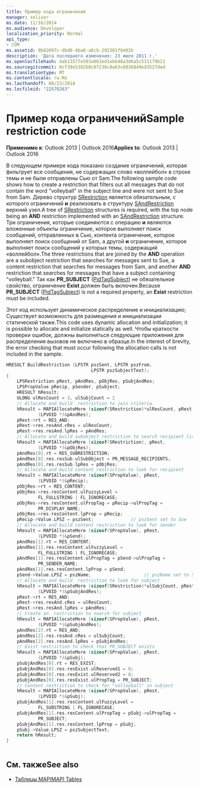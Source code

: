 ```yaml
---
title: Пример кода ограничений
manager: soliver
ms.date: 11/16/2014
ms.audience: Developer
localization_priority: Normal
api_type:
- COM
ms.assetid: 9b82097c-dbd6-4ba0-a6cb-292301f9402b
description: 'Дата последнего изменения: 23 июля 2011 г.'
ms.openlocfilehash: dab13577e503a063ed1ebb48a3d6a5c531179b21
ms.sourcegitcommit: 0cf39e5382b8c6f236c8a63c6036849ed3527ded
ms.translationtype: MT
ms.contentlocale: ru-RU
ms.lasthandoff: 08/23/2018
ms.locfileid: "22570263"
---
```

# <a name="sample-restriction-code"></a><span data-ttu-id="bcf55-103">Пример кода ограничений</span><span class="sxs-lookup"><span data-stu-id="bcf55-103">Sample restriction code</span></span>

<span data-ttu-id="bcf55-104">**Применимо к**: Outlook 2013 | Outlook 2016</span><span class="sxs-lookup"><span data-stu-id="bcf55-104">**Applies to**: Outlook 2013 | Outlook 2016</span></span> 
  
<span data-ttu-id="bcf55-105">В следующем примере кода показано создание ограничений, которая фильтрует все сообщения, не содержащих слово «воллейбол» в строке темы и не были отправлены Сью от Sam.</span><span class="sxs-lookup"><span data-stu-id="bcf55-105">The following sample code shows how to create a restriction that filters out all messages that do not contain the word "volleyball" in the subject line and were not sent to Sue from Sam.</span></span> <span data-ttu-id="bcf55-106">Дерево структур [SRestriction](srestriction.md) является обязательным, с которого ограничений **и** реализовать в структуру [SAndRestriction](sandrestriction.md) верхний узел.</span><span class="sxs-lookup"><span data-stu-id="bcf55-106">A tree of [SRestriction](srestriction.md) structures is required, with the top node being an **AND** restriction implemented with an [SAndRestriction](sandrestriction.md) structure.</span></span> <span data-ttu-id="bcf55-107">Три ограничения, которые соединяются с операцию **и** являются вложенные объекты ограничение, которое выполняет поиск сообщений, отправленных в Сью, контента ограничение, которое выполняет поиск сообщений от Sam, а другой **и** ограничение, которое выполняет поиск сообщений у которых темы, содержащий «воллейбол».</span><span class="sxs-lookup"><span data-stu-id="bcf55-107">The three restrictions that are joined by the **AND** operation are a subobject restriction that searches for messages sent to Sue, a content restriction that searches for messages from Sam, and another **AND** restriction that searches for messages that have a subject containing "volleyball."</span></span> <span data-ttu-id="bcf55-108">Так как **PR_SUBJECT** ([PidTagSubject](pidtagsubject-canonical-property.md)) не обязательное свойство, ограничение **Exist** должен быть включен.</span><span class="sxs-lookup"><span data-stu-id="bcf55-108">Because **PR_SUBJECT** ([PidTagSubject](pidtagsubject-canonical-property.md)) is not a required property, an **Exist** restriction must be included.</span></span> 
  
<span data-ttu-id="bcf55-109">Этот код использует динамическое распределение и инициализацию; Существует возможность для размещения и инициализации статической также.</span><span class="sxs-lookup"><span data-stu-id="bcf55-109">This code uses dynamic allocation and initialization; it is possible to allocate and initialize statically as well.</span></span> <span data-ttu-id="bcf55-110">Чтобы краткости проверки ошибок, должны выполняться следующие приложения для распределения вызовов не включено в образце.</span><span class="sxs-lookup"><span data-stu-id="bcf55-110">In the interest of brevity, the error checking that must occur following the allocation calls is not included in the sample.</span></span> 
  
```cpp
HRESULT BuildRestriction (LPSTR pszSent, LPSTR pszFrom,
                                LPSTR pszSubjectText);
{
    LPSRestriction pRest, pAndRes, pObjRes, pSubjAndRes;
    LPSPropValue pRecip, pSender, pSubject;
    HRESULT hResult;
    ULONG ulResCount = 3, ulSubjCount = 2
    // Allocate and build  restriction to join criteria
    hResult = MAPIAllocateMore (sizeof(SRestriction)*ulResCount, pRest,
            (LPVOID *)&pAndRes);
    pRest->rt = RES_AND;
    pRest->res.resAnd.cRes = ulResCount;
    pRest->res.resAnd.lpRes = pAndRes;
    // Allocate and build subobject restriction to search recipient list
    hResult = MAPIAllocateMore (sizeof(SRestriction), pRest,
            (LPVOID *)&pObjRes);
    pAndRes[0].rt = RES_SUBRESTRICTION;
    pAndRes[0].res.resSub.ulSubObject = PR_MESSAGE_RECIPIENTS;
    pAndRes[0].res.resSub.lpRes = pObjRes;
    // Allocate and build content restriction to look for recipient
    hResult = MAPIAllocateMore (sizeof(SPropValue), pRest,
            (LPVOID *)&pRecip);
    pObjRes->rt = RES_CONTENT;
    pObjRes->res.resContent.ulFuzzyLevel =
            FL_FULLSTRING | FL_IGNORECASE;
    pObjRes->res.resContent.ulPropTag = pRecip->ulPropTag =
            PR_DISPLAY_NAME;
    pObjRes->res.resContent.lpProp = pRecip;
    pRecip->Value.LPSZ = pszSent;              // pszSent set to Sue
    // Allocate and build content restriction to look for sender
    hResult = MAPIAllocateMore (sizeof(SPropValue), pRest,
            (LPVOID *)&pSend);
    pAndRes[1].rt = RES_CONTENT;
    pAndRes[1].res.resContent.ulFuzzyLevel =
            FL_FULLSTRING | FL_IGNORECASE;
    pAndRes[1].res.resContent.ulPropTag = pSend->ulPropTag =
            PR_SENDER_NAME;
    pAndRes[1].res.resContent.lpProp = pSend;
    pSend->Value.LPSZ = pszName;                    // pszName set to Sam
    // Allocate and build  restriction to look for subject
    hResult = MAPIAllocateMore (sizeof(SRestriction)*ulSubjCount, pRest,
            (LPVOID *)&pSubjAndRes);
    pRest->rt = RES_AND;
    pRest->res.resAnd.cRes = ulResCount;
    pRest->res.resAnd.lpRes = pAndRes;
    // Create an  restriction to search for subject
    hResult = MAPIAllocateMore (sizeof(SPropValue), pRest,
            (LPVOID *)&pSubjAndRes);
    pAndRes[2].rt = RES_AND;
    pAndRes[2].res.resAnd.cRes = ulSubjCount;
    pAndRes[2].res.resAnd.lpRes = pSubjAndRes;
    // Exist restriction to check that PR_SUBJECT exists
    hResult = MAPIAllocateMore (sizeof(SPropValue), pRest,
            (LPVOID *)&pSubj);
    pSubjAndRes[0].rt = RES_EXIST;
    pSubjAndRes[0].res.resExist.ulReserved1 = 0;
    pSubjAndRes[0].res.resExist.ulReserved2 = 0;
    pSubjAndRes[0].res.resExist.ulPropTag = PR_SUBJECT;
    // Content restriction to check for "volleyball" in subject
    hResult = MAPIAllocateMore (sizeof(SPropValue), pRest,
            (LPVOID *)&pSubj);
    pSubjAndRes[1].res.resContent.ulFuzzyLevel =
            FL_SUBSTRING | FL_IGNORECASE;
    pSubjAndRes[1].res.resContent.ulPropTag = pSubj->ulPropTag =
            PR_SUBJECT;
    pSubjAndRes[1].res.resContent.lpProp = pSubj;
    pSubj->Value.LPSZ = pszSubjectText;
    return hResult;
}
 
```

## <a name="see-also"></a><span data-ttu-id="bcf55-111">См. также</span><span class="sxs-lookup"><span data-stu-id="bcf55-111">See also</span></span>

- [<span data-ttu-id="bcf55-112">Таблицы MAPI</span><span class="sxs-lookup"><span data-stu-id="bcf55-112">MAPI Tables</span></span>](mapi-tables.md)

